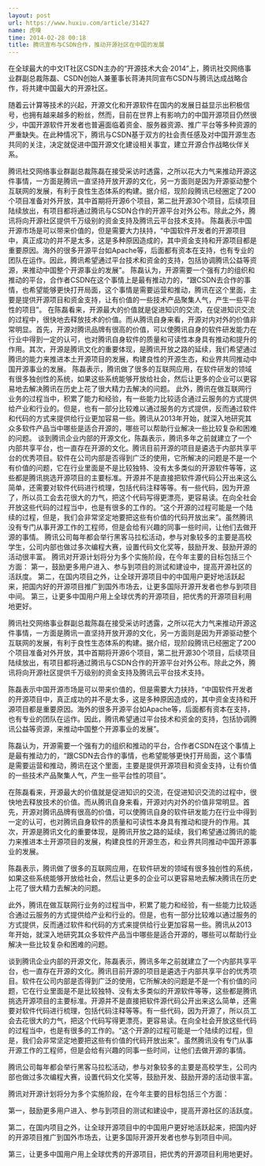 ```yaml
---
layout: post
url: https://www.huxiu.com/article/31427
name: 虎嗅
time: 2014-02-28 00:18
title: 腾讯宣布与CSDN合作，推动开源社区在中国的发展
---
```

在全球最大的中文IT社区CSDN主办的“开源技术大会·2014”上，腾讯社交网络事业群副总裁陈磊、CSDN创始人兼董事长蒋涛共同宣布CSDN与腾讯达成战略合作，将共建中国最大的开源社区。

随着云计算等技术的兴起，开源文化和开源软件在国内的发展日益显示出积极信号，也拥有越来越多的粉丝，然而，目前在世界上有影响力的中国开源项目仍然很少，中国开源软件开发者也普遍面临着资金、服务器资源、推广平台等多种资源的严重缺失。在此种情况下，腾讯与CSDN基于双方的社会责任感及对中国开源生态共同的关注，决定就促进中国开源文化建设相关事宜，建立开源合作战略伙伴关系。

腾讯社交网络事业群副总裁陈磊在接受采访时透露，之所以花大力气来推动开源这件事情，一方面是腾讯一直坚持开放开源的文化，另一方面则是因为开源驱动整个互联网的发展，有利于良性生态体系的构建。据介绍，现阶段腾讯已经圈定了200个项目准备对外开放，其中首期将开源6个项目，第二批开源30个项目，后续项目陆续放出，有项目都将通过腾讯与CSDN合作的开源平台对外公布。除此之外，腾讯将向开源社区提供千万级别的资金支持及腾讯云平台技术支持。 陈磊表示中国开源市场是可以带来价值的，但是需要大力扶持，“中国软件开发者的开源项目中，真正成功的并不是太多，这是多种原因造成的，其中资金支持和开源项目都是重要原因。海外的很多开源平台如Apache等，后面都有资本在支持，也有专业的团队在运作。因此，腾讯希望通过平台技术和资金的支持，包括协调腾讯公益等资源，来推动中国整个开源事业的发展”。 陈磊认为，开源需要一个强有力的组织和推动的平台，合作者CSDN在这个事情上是最有推动力的，“跟CSDN去合作的事情，也希望能够更快打开局面，这个事情是需要运营和推动，腾讯在这个里面，主要是提供开源项目和资金支持，让有价值的一些技术产品聚集人气，产生一些平台性的项目”。 在陈磊看来，开源最大的价值就是促进知识的交流，在促进知识交流的过程中，很快地去释放技术的价值。而从腾讯自身来看，开源对内对外的价值非常明显。首先，开源对腾讯品牌有很高的价值，可以使腾讯自身的软件研发能力在行业中得到一定的认可，也对腾讯自身软件的质量和可读性本身具有推动和提升的作用。其次，开源是腾讯文化的重要体现，是腾讯开放之路的延续，我们希望通过腾讯的能力来推进本土开源项目的发展，构建良性的开源生态，和业界共同推动中国开源事业的发展。 陈磊表示，腾讯做了很多的互联网应用，在软件研发的领域有很多独创性的系统，如果这些系统能够开放给社会，然后让更多的企业可以更容易地去解决腾讯在历史上花了很大精力去解决的问题。 此外，腾讯在做互联网行业务的过程当中，积累了能力和经验，有一些能力比较适合通过云服务的方式提供给产业和行业的。但是，也有一部分比较难以通过服务的方式提供，反而通过软件和代码的方式来提供给行业更加容易一些。腾讯从2013年开始，就深入地研究其众多软件产品当中哪些是适合开源的，哪些可以帮助行业解决一些比较复杂和困难的问题。 谈到腾讯企业内部的开源文化，陈磊表示，腾讯多年之前就建立了一个内部共享平台，也一直存在开源的文化。腾讯目前开源的项目是遴选于内部共享平台的优秀项目。软件在公司内部是否得到广泛的使用，它所解决的问题是不是一个有价值的问题，它在行业里面是不是比较独特、没有太多类似的开源软件等等，这些都是腾讯挑选开源项目的主要标准。开源并不是直接把软件源代码公开出来这么简单，还需要对软件代码进行梳理，包括代码注释等等。有一些代码，因为开源了，所以员工会去花很大的力气，把这个代码写得更漂亮，更容易读。在向全社会开放这些代码的过程当中，也是有很多的工作的。“这个开源的过程可能是一个陆续的过程，但是，我们会非常坚定地要把这些有价值的代码开放出来”。虽然腾讯没有专门从事开源工作的工程师，但是会给有兴趣的同事一些时间，让他们去做开源的事情。 腾讯公司每年都会举行黑客马拉松活动，参与对象较多的主要是高校学生，公司内部也做过多次编程大赛，设置代码文化奖等，鼓励开发、鼓励开源的活动很丰富。 腾讯对开源计划将分为多个实施阶段，在今年主要的目标包括三个方面： 第一，鼓励更多用户进入、参与到项目的测试和建设中，提高开源社区的活跃度。 第二，在国内项目之外，让全球开源项目中的中国用户更好地活跃起来，把国内好的开源项目推广到国外市场去，让更多国际开源开发者也参与到项目中间。 第三，让更多中国用户用上全球优秀的开源项目，把优秀的开源项目利用地更好。

腾讯社交网络事业群副总裁陈磊在接受采访时透露，之所以花大力气来推动开源这件事情，一方面是腾讯一直坚持开放开源的文化，另一方面则是因为开源驱动整个互联网的发展，有利于良性生态体系的构建。据介绍，现阶段腾讯已经圈定了200个项目准备对外开放，其中首期将开源6个项目，第二批开源30个项目，后续项目陆续放出，有项目都将通过腾讯与CSDN合作的开源平台对外公布。除此之外，腾讯将向开源社区提供千万级别的资金支持及腾讯云平台技术支持。

陈磊表示中国开源市场是可以带来价值的，但是需要大力扶持，“中国软件开发者的开源项目中，真正成功的并不是太多，这是多种原因造成的，其中资金支持和开源项目都是重要原因。海外的很多开源平台如Apache等，后面都有资本在支持，也有专业的团队在运作。因此，腾讯希望通过平台技术和资金的支持，包括协调腾讯公益等资源，来推动中国整个开源事业的发展”。

陈磊认为，开源需要一个强有力的组织和推动的平台，合作者CSDN在这个事情上是最有推动力的，“跟CSDN去合作的事情，也希望能够更快打开局面，这个事情是需要运营和推动，腾讯在这个里面，主要是提供开源项目和资金支持，让有价值的一些技术产品聚集人气，产生一些平台性的项目”。

在陈磊看来，开源最大的价值就是促进知识的交流，在促进知识交流的过程中，很快地去释放技术的价值。而从腾讯自身来看，开源对内对外的价值非常明显。首先，开源对腾讯品牌有很高的价值，可以使腾讯自身的软件研发能力在行业中得到一定的认可，也对腾讯自身软件的质量和可读性本身具有推动和提升的作用。其次，开源是腾讯文化的重要体现，是腾讯开放之路的延续，我们希望通过腾讯的能力来推进本土开源项目的发展，构建良性的开源生态，和业界共同推动中国开源事业的发展。

陈磊表示，腾讯做了很多的互联网应用，在软件研发的领域有很多独创性的系统，如果这些系统能够开放给社会，然后让更多的企业可以更容易地去解决腾讯在历史上花了很大精力去解决的问题。

此外，腾讯在做互联网行业务的过程当中，积累了能力和经验，有一些能力比较适合通过云服务的方式提供给产业和行业的。但是，也有一部分比较难以通过服务的方式提供，反而通过软件和代码的方式来提供给行业更加容易一些。腾讯从2013年开始，就深入地研究其众多软件产品当中哪些是适合开源的，哪些可以帮助行业解决一些比较复杂和困难的问题。

谈到腾讯企业内部的开源文化，陈磊表示，腾讯多年之前就建立了一个内部共享平台，也一直存在开源的文化。腾讯目前开源的项目是遴选于内部共享平台的优秀项目。软件在公司内部是否得到广泛的使用，它所解决的问题是不是一个有价值的问题，它在行业里面是不是比较独特、没有太多类似的开源软件等等，这些都是腾讯挑选开源项目的主要标准。开源并不是直接把软件源代码公开出来这么简单，还需要对软件代码进行梳理，包括代码注释等等。有一些代码，因为开源了，所以员工会去花很大的力气，把这个代码写得更漂亮，更容易读。在向全社会开放这些代码的过程当中，也是有很多的工作的。“这个开源的过程可能是一个陆续的过程，但是，我们会非常坚定地要把这些有价值的代码开放出来”。虽然腾讯没有专门从事开源工作的工程师，但是会给有兴趣的同事一些时间，让他们去做开源的事情。

腾讯公司每年都会举行黑客马拉松活动，参与对象较多的主要是高校学生，公司内部也做过多次编程大赛，设置代码文化奖等，鼓励开发、鼓励开源的活动很丰富。

腾讯对开源计划将分为多个实施阶段，在今年主要的目标包括三个方面：

第一，鼓励更多用户进入、参与到项目的测试和建设中，提高开源社区的活跃度。

第二，在国内项目之外，让全球开源项目中的中国用户更好地活跃起来，把国内好的开源项目推广到国外市场去，让更多国际开源开发者也参与到项目中间。

第三，让更多中国用户用上全球优秀的开源项目，把优秀的开源项目利用地更好。


